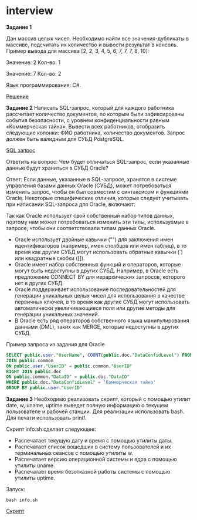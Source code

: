 # interview

**Задание 1**

Дан массив целых чисел. Необходимо найти все значения-дубликаты в массиве, подсчитать их количество и вывести результат в консоль.
Пример вывода для массива [2, 2, 3, 4, 5, 6, 7, 7, 7, 8, 10]:

 Значение: 2    Кол-во: 1
 
 Значение: 7    Кол-во: 2
 
Язык программирования: C#. 

[Решение](https://github.com/aziyaev/interview/blob/master/interview/Class.cs)


**Задание 2**
Написать SQL-запрос, который для каждого работника рассчитает количество документов, по которым были зафиксированы события безопасности, с уровнем конфиденциальности равным «Коммерческая тайна». Вывести всех работников, отобразить следующие колонки: ФИО работника, количество документов. Запрос должен быть валидным для СУБД PostgreSQL. 

[SQL запрос](https://github.com/aziyaev/interview/blob/master/file.sql)

Ответить на вопрос: Чем будет отличаться SQL-запрос, если указанные данные будут храниться в СУБД Oracle?

Ответ: Если данные, указанные в SQL-запросе, хранятся в системе управления базами данных Oracle (СУБД), может потребоваться изменить запрос, чтобы он был совместим с синтаксисом и функциями Oracle. Некоторые специфические отличия, которые следует учитывать при написании SQL-запроса для Oracle, включают:

Так как Oracle использует свой собственный набор типов данных, поэтому нам может потребоваться изменить эти типы, используемые в запросе, чтобы они соответствовали типам данных Oracle. 

* Oracle использует двойные кавычки ("") для заключения имен идентификаторов (например, имен столбцов или имен таблиц), в то время как другие СУБД могут использовать обратные кавычки (`) или квадратные скобки ([]).
* Oracle имеет набор собственных функций и операторов, которые могут быть недоступны в других СУБД. Например, в Oracle есть предложение CONNECT BY для иерархических запросов, которого нет в других СУБД.
* Oracle поддерживает использование последовательностей для генерации уникальных целых чисел для использования в качестве первичных ключей, в то время как другие СУБД могут использовать автоматически увеличивающиеся поля или другие методы для генерации уникальных значений.
* В Oracle есть ряд операторов собственного языка манипулирования данными (DML), таких как MERGE, которые недоступны в других СУБД.

Пример запроса из задания для Oracle

```sql
SELECT public.user."UserName", COUNT(public.doc."DataConfidLevel") FROM public.user 
JOIN public.common 
ON public.user."UserID" = public.common."UserID" 
RIGHT JOIN public.doc 
ON public.common."DataID" = public.doc."DataID"
WHERE public.doc."DataConfidLevel" = 'Коммерческая тайна'
GROUP BY public.user."UserID"
```

**Задание 3**
Необходимо реализовать скрипт, который с помощью утилит date, w, uname, uptime выведет полную информацию о текущем пользователе и рабочей станции. Для реализации использовать bash. Для печати использовать printf.

Скрипт info.sh сделает следующее:

* Распечатает текущую дату и время с помощью утилиты даты.
* Распечатает список вошедших в систему пользователей и их терминальных сеансов с помощью утилиты w.
* Распечатает версию операционной системы и ядра с помощью утилиты uname.
* Распечатает время безотказной работы системы с помощью утилиты uptime.

Запуск: 
```
bash info.sh
```

[Скрипт](https://github.com/aziyaev/interview/blob/master/info.sh)
